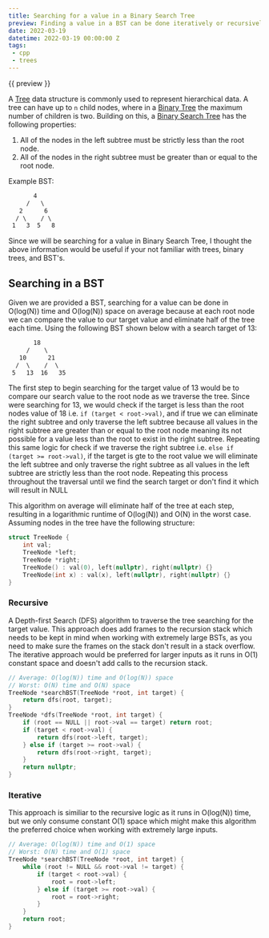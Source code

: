 ```yaml
---
title: Searching for a value in a Binary Search Tree
preview: Finding a value in a BST can be done iteratively or recursively in an elegant and efficient manner on average because of the properties of a BST.
date: 2022-03-19
datetime: 2022-03-19 00:00:00 Z
tags:
 - cpp
 - trees
---
```


{{ preview }}

A [Tree](https://en.wikipedia.org/wiki/Tree_(data_structure)) data structure is commonly used to represent hierarchical data. A tree can have up to `n` child nodes, where in a [Binary Tree](https://en.wikipedia.org/wiki/Binary_tree) the maximum number of children is two. Building on this, a [Binary Search Tree](https://en.wikipedia.org/wiki/Binary_search_tree) has the following properties:

1. All of the nodes in the left subtree must be strictly less than the root node.
2. All of the nodes in the right subtree must be greater than or equal to the root node.

Example BST:

```txt
       4
     /   \
   2      6
  / \    / \
 1   3  5   8 
```

Since we will be searching for a value in Binary Search Tree, I thought the above information would be useful if your not familiar with trees, binary trees, and BST's.

<h2 class="post-heading">Searching in a BST</h2>

Given we are provided a BST, searching for a value can be done in O(log(N)) time and O(log(N)) space on average because at each root node we can compare the value to our target value and eliminate half of the tree each time. Using the following BST shown below with a search target of 13:

```txt
       18
     /    \
   10      21
  /  \    /  \
 5   13  16   35 
```

The first step to begin searching for the target value of 13 would be to compare our search value to the root node as we traverse the tree. Since were searching for 13, we would check if the target is less than the root nodes value of 18 i.e. `if (target < root->val)`, and if true we can eliminate the right subtree and only traverse the left subtree because all values in the right subtree are greater than or equal to the root node meaning its not possible for a value less than the root to exist in the right subtree. Repeating this same logic for check if we traverse the right subtree i.e. `else if (target >= root->val)`, if the target is gte to the root value we will eliminate the left subtree and only traverse the right subtree as all values in the left subtree are strictly less than the root node. Repeating this process throughout the traversal until we find the search target or don't find it which will result in NULL

This algorithm on average will eliminate half of the tree at each step, resulting in a logarithmic runtime of O(log(N)) and O(N) in the worst case. Assuming nodes in the tree have the following structure:

```cpp
struct TreeNode {
    int val;
    TreeNode *left;
    TreeNode *right;
    TreeNode() : val(0), left(nullptr), right(nullptr) {}
    TreeNode(int x) : val(x), left(nullptr), right(nullptr) {}
}
```

<h3 class="post-heading">Recursive</h3>

A Depth-first Search (DFS) algorithm to traverse the tree searching for the target value. This approach does add frames to the recursion stack which needs to be kept in mind when working with extremely large BSTs, as you need to make sure the frames on the stack don't result in a stack overflow. The iterative approach would be preferred for larger inputs as it runs in O(1) constant space and doesn't add calls to the recursion stack.

```cpp
// Average: O(log(N)) time and O(log(N)) space
// Worst: O(N) time and O(N) space
TreeNode *searchBST(TreeNode *root, int target) {
    return dfs(root, target);
}
TreeNode *dfs(TreeNode *root, int target) {
    if (root == NULL || root->val == target) return root;
    if (target < root->val) {
        return dfs(root->left, target);
    } else if (target >= root->val) {
        return dfs(root->right, target);
    }
    return nullptr;
}
```

<h3 class="post-heading">Iterative</h3>

This approach is similiar to the recursive logic as it runs in O(log(N)) time, but we only consume constant O(1) space which might make this algorithm the preferred choice when working with extremely large inputs.

```cpp
// Average: O(log(N)) time and O(1) space
// Worst: O(N) time and O(1) space
TreeNode *searchBST(TreeNode *root, int target) {
    while (root != NULL && root->val != target) {
        if (target < root->val) {
            root = root->left;
        } else if (target >= root->val) {
            root = root->right;
        }
    }
    return root;
}
```

